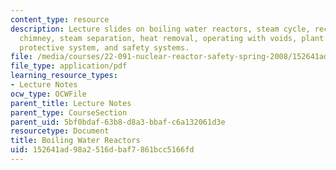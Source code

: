 ```yaml
---
content_type: resource
description: Lecture slides on boiling water reactors, steam cycle, recirculation,
  chimney, steam separation, heat removal, operating with voids, plant systems, reactor
  protective system, and safety systems.
file: /media/courses/22-091-nuclear-reactor-safety-spring-2008/152641ad98a2516dbaf7861bcc5166fd_MIT22_091S08_lec15.pdf
file_type: application/pdf
learning_resource_types:
- Lecture Notes
ocw_type: OCWFile
parent_title: Lecture Notes
parent_type: CourseSection
parent_uid: 5bf0bdaf-63b8-d8a3-bbaf-c6a132061d3e
resourcetype: Document
title: Boiling Water Reactors
uid: 152641ad-98a2-516d-baf7-861bcc5166fd
---
```

